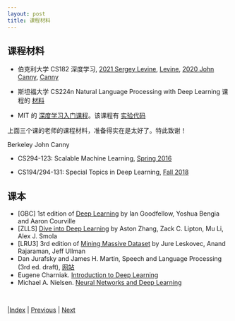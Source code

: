 ```yaml
---
layout: post
title: 课程材料
---
```


## 课程材料

- 伯克利大学 CS182 深度学习, [2021 Sergey Levine](https://cs182sp21.github.io/), [Levine](https://people.eecs.berkeley.edu/~svlevine/), [2020 John Canny](https://bcourses.berkeley.edu/courses/1487769/), [Canny](https://people.eecs.berkeley.edu/~jfc/)

- 斯坦福大学 CS224n Natural Language Processing with Deep Learning 课程的 [材料](https://web.stanford.edu/class/cs224n/)

- MIT 的 [深度学习入门课程](http://introtodeeplearning.com/)。该课程有 [实验代码](https://github.com/aamini/introtodeeplearning)

上面三个课的老师的课程材料，准备得实在是太好了。特此致谢！

Berkeley John Canny

- CS294-123: Scalable Machine Learning, [Spring 2016](https://bcourses.berkeley.edu/courses/1413454/)

- CS194/294-131: Special Topics in Deep Learning, [Fall 2018](https://berkeley-deep-learning.github.io/cs294-131-f18/)

## 课本

- [GBC] 1st edition of [Deep Learning](https://www.deeplearningbook.org/) by Ian Goodfellow, Yoshua Bengia and Aaron Courville
- [ZLLS] [Dive into Deep Learning](https://d2l.ai/index.html) by Aston Zhang, Zack C. Lipton, Mu Li, Alex J. Smola
- [LRU3] 3rd edition of [Mining Massive Dataset](http://www.mmds.org/) by Jure Leskovec, Anand Rajaraman, Jeff Ullman
- Dan Jurafsky and James H. Martin, Speech and Language Processing (3rd ed. draft), [网站](https://web.stanford.edu/~jurafsky/slp3/)
- Eugene Charniak. [Introduction to Deep Learning](https://cs.brown.edu/courses/csci1460/assets/files/deep-learning.pdf)
- Michael A. Nielsen. [Neural Networks and Deep Learning](http://neuralnetworksanddeeplearning.com/)

<br/>

|[Index](./) | [Previous](0-1-intro) | [Next](1-3-mlp)
